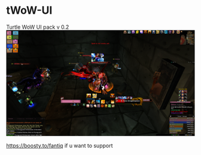 # tWoW-UI
Turtle WoW UI pack v 0.2
![Screenshot](https://github.com/Fanatiques/tWoW-UI/blob/main/WoWScrnShot_031025_122912.png)

https://boosty.to/fantiq if u want to support
